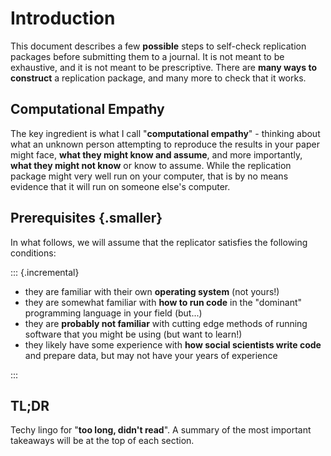 
# Introduction

This document describes a few **possible** steps to self-check replication packages before submitting them to a journal. It is not meant to be exhaustive, and it is not meant to be prescriptive. There are **many ways to construct** a replication package, and many more to check that it works.

## Computational Empathy
The key ingredient is what I call "**computational empathy**" - thinking about what an unknown person attempting to reproduce the results in your paper might face, **what they might know and assume**, and more importantly, **what they might not know** or know to assume. While the replication package might very well run on your computer, that is by no means evidence that it will run on someone else's computer. 

## Prerequisites {.smaller}

In what follows, we will assume that the replicator satisfies the following conditions:

::: {.incremental}

- they are familiar with their own **operating system** (not yours!)
- they are somewhat familiar with **how to run code** in the "dominant" programming language in your field (but...)
- they are **probably not  familiar** with cutting edge methods of running software that you might be using (but want to learn!)
- they likely have some experience with **how social scientists write code** and prepare data, but may not have your years of experience

:::

## TL;DR

Techy lingo for "**too long, didn't read**". A summary of the most important takeaways will be at the top of each section.

